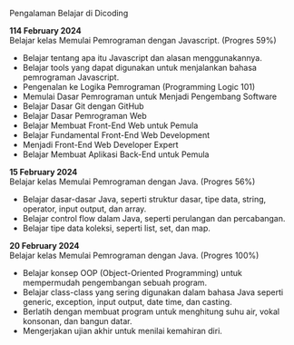 Pengalaman Belajar di Dicoding

**114 February 2024**<br>
Belajar kelas Memulai Pemrograman dengan Javascript. (Progres 59%)
* Belajar tentang apa itu Javascript dan alasan menggunakannya.
* Belajar tools yang dapat digunakan untuk menjalankan bahasa pemrograman Javascript.
* Pengenalan ke Logika Pemrograman (Programming Logic 101)
* Memulai Dasar Pemrograman untuk Menjadi Pengembang Software
* Belajar Dasar Git dengan GitHub
* Belajar Dasar Pemrograman Web
* Belajar Membuat Front-End Web untuk Pemula
* Belajar Fundamental Front-End Web Development
* Menjadi Front-End Web Developer Expert
* Belajar Membuat Aplikasi Back-End untuk Pemula

**15 February 2024**<br>
Belajar kelas Memulai Pemrograman dengan Java. (Progres 56%)
* Belajar dasar-dasar Java, seperti struktur dasar, tipe data, string, operator, input output, dan array.
* Belajar control flow dalam Java, seperti perulangan dan percabangan.
* Belajar tipe data koleksi, seperti list, set, dan map.

**20 February 2024**<br>
Belajar kelas Memulai Pemrograman dengan Java. (Progres 100%)
* Belajar konsep OOP (Object-Oriented Programming) untuk mempermudah pengembangan sebuah program.
* Belajar class-class yang sering digunakan dalam bahasa Java seperti generic, exception, input output, date time, dan casting.
* Berlatih dengan membuat program untuk menghitung suhu air, vokal konsonan, dan bangun datar.
* Mengerjakan ujian akhir untuk menilai kemahiran diri.
